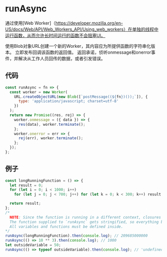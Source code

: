 # runAsync

通过使用[Web Worker]（https://developer.mozilla.org/en-US/docs/Web/API/Web_Workers_API/Using_web_workers）在单独的线程中运行函数，从而允许长时间运行的函数不会阻塞UI。

使用Blob对象URL创建一个新的Worker，其内容应为所提供函数的字符串化版本。
立即发布回调该函数的返回值。
返回承诺，侦听onmessage和onerror事件，并解决从工作人员回传的数据，或者引发错误。

## 代码

```js
const runAsync = fn => {
  const worker = new Worker(
    URL.createObjectURL(new Blob([`postMessage((${fn})());`]), {
      type: 'application/javascript; charset=utf-8'
    })
  );
  return new Promise((res, rej) => {
    worker.onmessage = ({ data }) => {
      res(data), worker.terminate();
    };
    worker.onerror = err => {
      rej(err), worker.terminate();
    };
  });
};
```

## 例子

```js
const longRunningFunction = () => {
  let result = 0;
  for (let i = 0; i < 1000; i++)
    for (let j = 0; j < 700; j++) for (let k = 0; k < 300; k++) result = result + i + j + k;

  return result;
};
/*
  NOTE: Since the function is running in a different context, closures are not supported.
  The function supplied to `runAsync` gets stringified, so everything becomes literal.
  All variables and functions must be defined inside.
*/
runAsync(longRunningFunction).then(console.log); // 209685000000
runAsync(() => 10 ** 3).then(console.log); // 1000
let outsideVariable = 50;
runAsync(() => typeof outsideVariable).then(console.log); // 'undefined'
```
